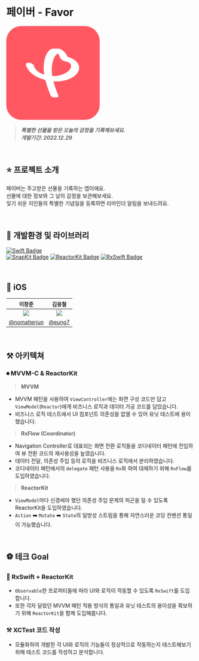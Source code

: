 
# 페이버 - Favor
<img height="250" src="https://github.com/Favor-Gift-Reminder/Favor-iOS/blob/dev/.github/icon.png?raw=true"></img>
> **_특별한 선물을 받은 오늘의 감정을 기록해보세요._** <br/>
> **_개발기간: 2022.12.29_**

<br/>

## ⭐️ 프로젝트 소개

페이버는 주고받은 선물을 기록하는 앱이에요. <br/>
선물에 대한 정보와 그 날의 감정을 보관해보세요. <br/>
잊기 쉬운 지인들의 특별한 기념일을 등록하면 리마인더 알림을 보내드려요. <br/>

<br/>

## 🔨 개발환경 및 라이브러리

[![Swift Badge](http://img.shields.io/badge/-5.7.1-555555?style=for-the-badge&label=Swift&labelColor=F54A2A&logo=swift&logoColor=white)]() <br/>
[![SnapKit Badge](http://img.shields.io/badge/-5.6.0-555555?style=for-the-badge&label=SnapKit&labelColor=4AA5b7&logoColor=white)]()
[![ReactorKit Badge](http://img.shields.io/badge/-3.2.0-555555?style=for-the-badge&label=ReactorKit&labelColor=5D8FDB&logoColor=white)]()
[![RxSwift Badge](http://img.shields.io/badge/-6.5.0-555555?style=for-the-badge&label=RxSwift&labelColor=EC5BB0&logoColor=white)]() <br/>

<br/>

## 🍎 iOS

|이창준|김응철|
|:-:|:-:|
|<img src="https://avatars.githubusercontent.com/u/60438045?v=4" width=200>|<img src="https://avatars.githubusercontent.com/u/97531269?v=4" width=200>|
|[@nomatterjun](https://github.com/nomatterjun)|[@eung7](https://github.com/eung7)|

<br/>

## ⚒ 아키텍쳐 

### ⏺ MVVM-C & ReactorKit

> **MVVM**
- MVVM 패턴을 사용하여 `ViewController`에는 화면 구성 코드만 담고 `ViewModel`(`Reactor`)에게 비즈니스 로직과 데이터 가공 코드를 담았습니다.
- 비즈니스 로직 테스트에서 UI 컴포넌트 의존성을 없앨 수 있어 유닛 테스트에 용이했습니다.
> **RxFlow (Coordinator)**
- Navigation Controller로 대표되는 화면 전환 로직들을 코디네이터 패턴에 전임하여 뷰 전환 코드의 재사용성을 높였습니다.
- 데이터 전달, 의존성 주입 등의 로직을 비즈니스 로직에서 분리하였습니다.
- 코디네이터 패턴에서의 `delegate` 패턴 사용을 `Rx`화 하여 대체하기 위해 `RxFlow`를 도입하였습니다.
> **ReactorKit**
- `ViewModel`마다 신경써야 했던 의존성 주입 문제의 피곤을 덜 수 있도록 ReactorKit을 도입하였습니다.
- `Action` ➡️ `Mutate` ➡️ `State`의 일방성 스트림을 통해 자연스러운 코딩 컨벤션 통일이 가능했습니다.
<br/>

## ⚽ 테크 Goal

### 🔀 RxSwift + ReactorKit
- `Observable`한 프로퍼티들에 따라 UI와 로직이 작동할 수 있도록 `RxSwift`를 도입합니다.
- 또한 각자 달랐던 MVVM 패턴 적용 방식의 통일과 유닛 테스트의 용이성을 확보하기 위해 `ReactorKit`을 함께 도입해봅니다.
### ⚒️ XCTest 코드 작성
- 모듈화하여 개발한 각 UI와 로직의 기능들이 정상적으로 작동하는지 테스트해보기 위해 테스트 코드를 작성하고 분석합니다.

<br/>
